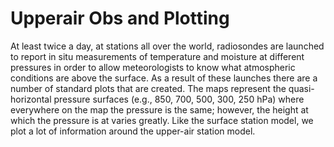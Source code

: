 # Upperair Obs and Plotting

At least twice a day, at stations all over the world, radiosondes are launched to
report in situ measurements of temperature and moisture at different 
pressures in order to allow meteorologists to know what atmospheric conditions
are above the surface. As a result of these launches there are a number of
standard plots that are created. The maps represent the quasi-horizontal pressure
surfaces (e.g., 850, 700, 500, 300, 250 hPa) where everywhere on the map
the pressure is the same; however, the height at which the pressure is at
varies greatly. Like the surface station model, we plot a lot of information
around the upper-air station model.